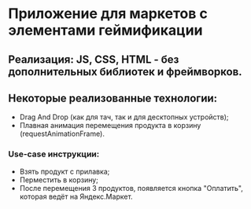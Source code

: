 # Приложение для маркетов с элементами геймификации

## Реализация: JS, CSS, HTML - без дополнительных библиотек и фреймворков.

## Некоторые реализованные технологии:
- Drag And Drop (как для тач, так и для десктопных устройств);
- Плавная анимация перемещения продукта в корзину (requestAnimationFrame).

### Use-case инструкции:
- Взять продукт с прилавка;
- Перместить в корзину;
- После перемещения 3 продуктов, появляется кнопка "Оплатить", которая ведёт на Яндекс.Маркет.

